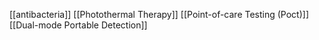[[antibacteria]]
[[Photothermal Therapy]]
[[Point-of-care Testing (Poct)]]
[[Dual-mode Portable Detection]]
